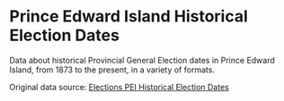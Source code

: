 # Prince Edward Island Historical Election Dates

Data about historical Provincial General Election dates in Prince Edward Island, from 1873 to the present, in a variety of formats.

Original data source: [Elections PEI Historical Election Dates](http://www.electionspei.ca/provincial/historical/results/electiondates.php)